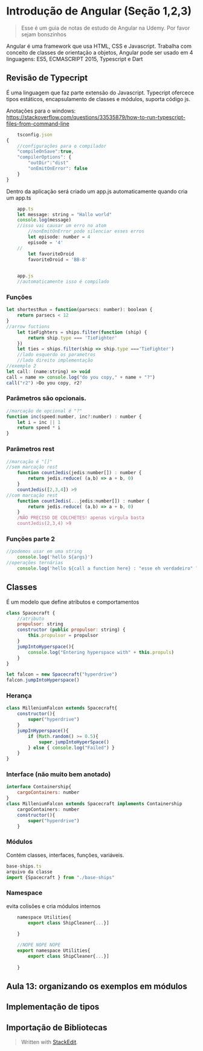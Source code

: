 
# Introdução de Angular (Seção 1,2,3)
>Esse é um guia de notas de estudo de Angular na Udemy. Por favor sejam bonszinhos

Angular é uma framework que usa HTML, CSS e Javascript. 
Trabalha com conceito de classes de orientação a objetos,
Angular pode ser usado em 4 linguagens: ES5, ECMASCRIPT 2015, Typescript e Dart

## Revisão de Typecript
É uma linguagem que faz parte extensão do Javascript. Typecript ofercece tipos estáticos, encapsulamento de classes e módulos, suporta código js.

Anotações para o windows: https://stackoverflow.com/questions/33535879/how-to-run-typescript-files-from-command-line

```javascript
	tsconfig.json
{
	//configurações para o compilador
	"compileOnSave":true,
	"compilerOptions": {
		"outDir":"dist"
		"onEmitOnError": false
	}
}
```
Dentro da aplicação será criado um app.js automaticamente quando cria um app.ts
```javascript
	app.ts
	let message: string = "Hallo world"
	console.log(message)
	//isso vai causar um erro no atom
		//nonEmitOnError pode silenciar esses erros
		let episode: number = 4
		episode = '4'
	//
		let favoriteDroid
		favoriteDroid = 'BB-8'
	

```

```javascript
	app.js
	//automaticamente isso é compilado
```
### Funções
```javascript
let shortestRun = function(parsecs: number): boolean {
	return parsecs < 12
}
//arrow fuctions
	let tieFighters = ships.filter(function (ship) {
		return ship.type === 'TieFighter'
	})
	let ties = ships.filter(ship => ship.type ==='TieFighter')
	//lado esquerdo os parametros
	//lado direito implementação
//exemplo 2
let call: (name:string) => void
call = name => console.log("do you copy," + name + "?")
call("r2") >Do you copy, r2?
```
### Parâmetros são opcionais.
```javascript
//marcação de opcional é "?" 
function inc(speed:number, inc?:number) : number {
	let i = inc || 1
	return speed * i
}
```
### Parâmetros rest
```javascript
//marcação é "[]" 
//sem marcação rest
	function countJedis(jedis:number[]) : number {
		return jedis.reduce( (a,b) => a + b, 0)
	}
	countJedis([2,3,4]) >9
//com marcação rest
	function countJedis(...jedis:number[]) : number {
		return jedis.reduce( (a,b) => a + b, 0)
	}
	/NÃO PRECISO DE COLCHETES! apenas vírgula basta
	countJedis(2,3,4) >9
```
### Funções parte 2
```javascript
//podemos usar em uma string
	console.log('hello ${args}')
//operações ternárias
	console.log('hello ${call a function here} : "esse eh verdadeiro" ? "esse eh falso"')
```

## Classes
É um modelo que define atributos e comportamentos
```javascript
class Spacecraft {
	//atributo
	propulsor: string
	constructor (public propulsor: string) {
		this.propulsor = propulsor
	}
	jumpIntoHyperspace(){
		console.log("Entering hyperspace with" + this.propuls)
	}
}

let falcon = new Spacecraft("hyperdrive")
falcon.jumpIntoHyperspace()
```

### Herança
```javascript
class MilleniumFalcon extends Spacecraft{
	constructor(){
		super("hyperdrive")	
	}
	jumpInHyperspace(){
		if (Math.random() >= 0.5){
			super.jumpIntoHyperSpace()
		} else { console.log("Failed") }
	}
}
```
### Interface (não muito bem anotado)

```javascript
interface Containership{
	cargoContainers: number
}
class MilleniumFalcon extends Spacecraft implements Containership
	cargoContainers: number
	constructor(){
		super("hyperdrive")	
	}
```

### Módulos
Contém classes, interfaces, funções, variáveis.

```javascript
base-ships.ts
arquivo da classe
import {Spacecraft } from "./base-ships"
```
### Namespace
evita colisões e cria módulos internos
```javascript
	namespace Utilities{
		export class ShipCleaner{...}]
		
	}
```
```javascript
	//NOPE NOPE NOPE
	export namespace Utilities{
		export class ShipCleaner{...}]
		
	}
```
## Aula 13: organizando os exemplos em módulos
## Implementação de tipos
## Importação de Bibliotecas

> Written with [StackEdit](https://stackedit.io/).
